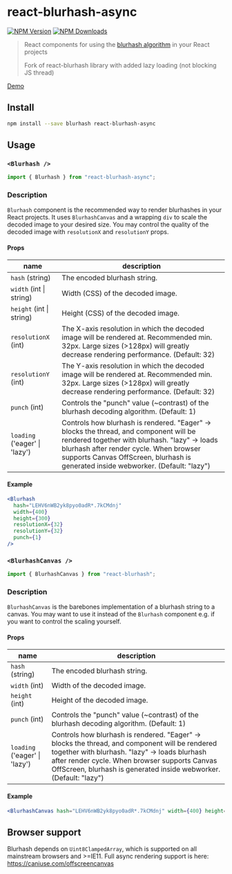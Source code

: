 # react-blurhash-async

[![NPM Version](https://img.shields.io/npm/v/react-blurhash.svg?style=flat)](https://www.npmjs.com/package/react-blurhash-async)
[![NPM Downloads](https://img.shields.io/npm/dm/react-blurhash.svg?style=flat)](https://npmcharts.com/compare/react-blurhash-async?minimal=true)

> React components for using the [blurhash algorithm](https://blurha.sh) in your React projects
>
> Fork of react-blurhash library with added lazy loading (not blocking JS thread)

[Demo](https://woltapp.github.io/react-blurhash/)

## Install

```sh
npm install --save blurhash react-blurhash-async
```

## Usage

### `<Blurhash />`

```js
import { Blurhash } from "react-blurhash-async";
```

### Description

`Blurhash` component is the recommended way to render blurhashes in your React projects.
It uses `BlurhashCanvas` and a wrapping `div` to scale the decoded image to your desired size. You may control the quality of the decoded image with `resolutionX` and `resolutionY` props.

#### Props

| name                     | description                                                                                                                                                                  |
| ------------------------ | ---------------------------------------------------------------------------------------------------------------------------------------------------------------------------- |
| `hash` (string)          | The encoded blurhash string.                                                                                                                                                 |
| `width` (int \| string)  | Width (CSS) of the decoded image.                                                                                                                                            |
| `height` (int \| string) | Height (CSS) of the decoded image.                                                                                                                                           |
| `resolutionX` (int)      | The X-axis resolution in which the decoded image will be rendered at. Recommended min. 32px. Large sizes (>128px) will greatly decrease rendering performance. (Default: 32) |
| `resolutionY` (int)      | The Y-axis resolution in which the decoded image will be rendered at. Recommended min. 32px. Large sizes (>128px) will greatly decrease rendering performance. (Default: 32) |
| `punch` (int)            | Controls the "punch" value (~contrast) of the blurhash decoding algorithm. (Default: 1)                                                                                      |
| `loading` ('eager' \| 'lazy')            | Controls how blurhash is rendered. "Eager" -> blocks the thread, and component will be rendered together with blurhash. "lazy" -> loads blurhash after render cycle. When browser supports Canvas OffScreen, blurhash is generated inside webworker. (Default: "lazy")                                                                                      |

#### Example

```jsx
<Blurhash
  hash="LEHV6nWB2yk8pyo0adR*.7kCMdnj"
  width={400}
  height={300}
  resolutionX={32}
  resolutionY={32}
  punch={1}
/>
```

### `<BlurhashCanvas />`

```js
import { BlurhashCanvas } from "react-blurhash";
```

### Description

`BlurhashCanvas` is the barebones implementation of a blurhash string to a canvas. You may want to use it instead of the `Blurhash` component e.g. if you want to control the scaling yourself.

#### Props

| name            | description                                                                             |
| --------------- | --------------------------------------------------------------------------------------- |
| `hash` (string) | The encoded blurhash string.                                                            |
| `width` (int)   | Width of the decoded image.                                                             |
| `height` (int)  | Height of the decoded image.                                                            |
| `punch` (int)   | Controls the "punch" value (~contrast) of the blurhash decoding algorithm. (Default: 1) |
| `loading` ('eager' \| 'lazy')            | Controls how blurhash is rendered. "Eager" -> blocks the thread, and component will be rendered together with blurhash. "lazy" -> loads blurhash after render cycle. When browser supports Canvas OffScreen, blurhash is generated inside webworker. (Default: "lazy")                                                                                      |

#### Example

```jsx
<BlurhashCanvas hash="LEHV6nWB2yk8pyo0adR*.7kCMdnj" width={400} height={300} punch={1} />
```

## Browser support

Blurhash depends on `Uint8ClampedArray`, which is supported on all mainstream browsers and >=IE11.
Full async rendering support is here: https://caniuse.com/offscreencanvas

